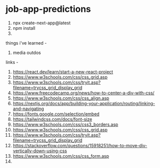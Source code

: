 # job-app-predictions

1. npx create-next-app@latest
2. npm install
3. 

things i've learned - 
1. media outdos 

links - 
1. https://react.dev/learn/start-a-new-react-project
2. https://www.w3schools.com/css/css_grid.asp
3. https://www.w3schools.com/css/tryit.asp?filename=trycss_grid_display_grid
4. https://www.freecodecamp.org/news/how-to-center-a-div-with-css/
5. https://www.w3schools.com/css/css_align.asp
6. https://nextjs.org/docs/app/building-your-application/routing/linking-and-navigating
7. https://fonts.google.com/selection/embed
8. https://tailwindcss.com/docs/font-size
9. https://www.w3schools.com/css/css3_borders.asp
10. https://www.w3schools.com/css/css_grid.asp
11. https://www.w3schools.com/css/tryit.asp?filename=trycss_grid_display_grid
12. https://stackoverflow.com/questions/15918251/how-to-move-div-vertically-down-using-css
13. https://www.w3schools.com/css/css_form.asp
14. 